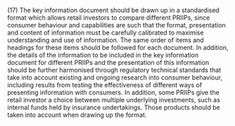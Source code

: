 (17) The key information document should be drawn up in a standardised format which allows retail investors to compare different PRIIPs, since consumer behaviour and capabilities are such that the format, presentation and content of information must be carefully calibrated to maximise understanding and use of information. The same order of items and headings for these items should be followed for each document. In addition, the details of the information to be included in the key information document for different PRIIPs and the presentation of this information should be further harmonised through regulatory technical standards that take into account existing and ongoing research into consumer behaviour, including results from testing the effectiveness of different ways of presenting information with consumers. In addition, some PRIIPs give the retail investor a choice between multiple underlying investments, such as internal funds held by insurance undertakings. Those products should be taken into account when drawing up the format.